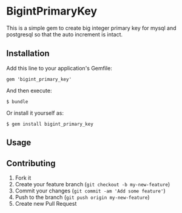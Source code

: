 # BigintPrimaryKey

This is a simple gem to create big integer primary key for mysql and postgresql so that the auto increment is intact.

## Installation

Add this line to your application's Gemfile:

    gem 'bigint_primary_key'

And then execute:

    $ bundle

Or install it yourself as:

    $ gem install bigint_primary_key

## Usage



## Contributing

1. Fork it
2. Create your feature branch (`git checkout -b my-new-feature`)
3. Commit your changes (`git commit -am 'Add some feature'`)
4. Push to the branch (`git push origin my-new-feature`)
5. Create new Pull Request

